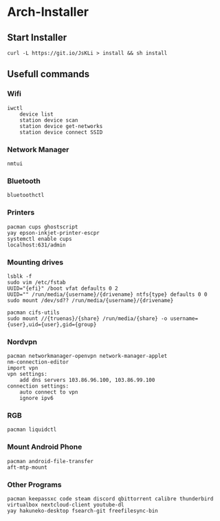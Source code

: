 # Arch-Installer

## Start Installer
```
curl -L https://git.io/JsKLi > install && sh install
```

## Usefull commands
### Wifi
```
iwctl
	device list
	station device scan
	station device get-networks
	station device connect SSID
```
### Network Manager
```
nmtui
```
### Bluetooth
```
bluetoothctl
```
### Printers
```
pacman cups ghostscript
yay epson-inkjet-printer-escpr
systemctl enable cups
localhost:631/admin
```
### Mounting drives
```
lsblk -f
sudo vim /etc/fstab
UUID="{efi}" /boot vfat defaults 0 2
UUID="" /run/media/{username}/{drivename} ntfs{type} defaults 0 0
sudo mount /dev/sd?? /run/media/{username}/{drivename}

pacman cifs-utils
sudo mount //{truenas}/{share} /run/media/{share} -o username={user},uid={user},gid={group}
```
### Nordvpn
```
pacman networkmanager-openvpn network-manager-applet
nm-connection-editor
import vpn
vpn settings:
	add dns servers 103.86.96.100, 103.86.99.100
connection settings:
	auto connect to vpn
	ignore ipv6
```
### RGB
```
pacman liquidctl
```
### Mount Android Phone
```
pacman android-file-transfer
aft-mtp-mount
```
### Other Programs
```
pacman keepassxc code steam discord qbittorrent calibre thunderbird virtualbox nextcloud-client youtube-dl
yay hakuneko-desktop fsearch-git freefilesync-bin
```
